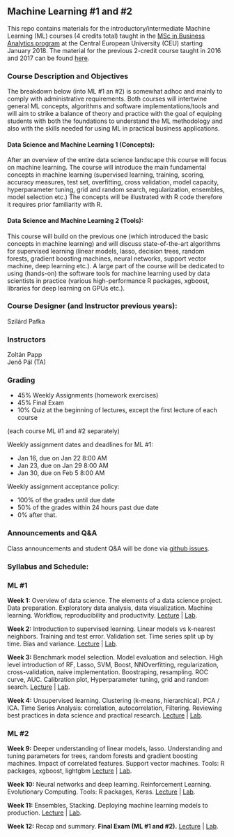 

## Machine Learning #1 and #2


This repo contains materials for the introductory/intermediate Machine Learning (ML) courses (4 credits total) taught in the 
[MSc in Business Analytics program](https://economics.ceu.edu/program/master-science-business-analytics) 
at the Central European University (CEU) starting January 2018. 
The material for the previous 2-credit course taught in 2016 and 2017 can be found 
[here](https://github.com/szilard/teach-data-science-msc-analytics-ceu).


### Course Description and Objectives

The breakdown below (into ML #1 an #2) is somewhat adhoc and mainly to comply with administrative requirements.
Both courses will intertwine general ML concepts, algorithms and software implementations/tools and will
aim to strike a balance of theory and practice with the goal of equiping students with both the
foundations to understand the ML methodology and also with the skills needed for using ML in practical
business applications.

#### Data Science and Machine Learning 1 (Concepts):

After an overview of the entire data science landscape this course will focus on machine learning. The course will introduce the main fundamental concepts in machine learning (supervised learning, training, scoring, accuracy measures, test set, overfitting, cross validation, model capacity, hyperparameter tuning, grid and random search, regularization, ensembles, model selection etc.) The concepts will be illustrated with R code therefore it requires prior familiarity with R.

#### Data Science and Machine Learning 2 (Tools):

This course will build on the previous one (which introduced the basic concepts in machine learning) and will discuss state-of-the-art algorithms for supervised learning (linear models, lasso, decision trees, random forests, gradient boosting machines, neural networks, support vector machine, deep learning etc.). A large part of the course will be dedicated to using (hands-on) the software tools for machine learning used by data scientists in practice (various high-performance R packages, xgboost, libraries for deep learning on GPUs etc.).



### Course Designer (and Instructor previous years): 

Szilárd Pafka <br> 


### Instructors

Zoltán Papp <br> 
Jenő Pál (TA)


### Grading

- 45% Weekly Assignments (homework exercises)
- 45% Final Exam
- 10% Quiz at the beginning of lectures, except the first lecture of each course

(each course ML #1 and #2 separately)

Weekly assignment dates and deadlines for ML #1:
- Jan 16, due on Jan 22 8:00 AM
- Jan 23, due on Jan 29 8:00 AM
- Jan 30, due on Feb 5 8:00 AM

Weekly assignment acceptance policy: 
- 100% of the grades until due date
- 50% of the grades within 24 hours past due date
- 0% after that.


### Announcements and Q&A

Class announcements and student Q&A will be done via [github issues](https://github.com/pappzoltan/teach-ML-CEU-master-bizanalytics/issues).


### Syllabus and Schedule:

### ML #1

**Week 1:** Overview of data science. The elements of a data science project. Data preparation. Exploratory data analysis, data visualization. Machine learning. Workflow, reproducibility and productivity.
[Lecture](wk01/lect) | [Lab](wk01/lab).

**Week 2:** Introduction to supervised learning. Linear models vs k-nearest neighbors. Training and test error. Validation set. Time series split up by time. Bias and variance.
[Lecture](wk02/lect) | [Lab](wk02/lab).

**Week 3:** Benchmark model selection. Model evaluation and selection. High level introduction of RF, Lasso, SVM, Boost, NNOverfitting, regularization, cross-validation, naive implementation. Boostraping, resampling. ROC curve, AUC. Calibration plot, Hyperparameter tuning, grid and random search. 
[Lecture](wk03/lect) | [Lab](wk03/lab).

**Week 4:** Unsupervised learning. Clustering (k-means, hierarchical). PCA / ICA. Time Series Analysis: correlation, autocorrelation, Filtering. Reviewing best practices in data science and practical research.
[Lecture](wk04/lect) | [Lab](wk04/lab).


### ML #2

**Week 9:** Deeper understanding of linear models, lasso. Understanding and tuning parameters for trees, random forests and gradient boosting machines. Impact of correlated features. Support vector machines. 
Tools: R packages, xgboost, lightgbm
[Lecture](wk09/lect) | [Lab](wk09/lab).

**Week 10:** Neural networks and deep learning. Reinforcement Learning. Evolutionary Computing.
Tools: R packages, Keras. 
[Lecture](wk10/lect) | [Lab](wk10/lab).

**Week 11:** Ensembles, Stacking. Deploying machine learning models to production.
[Lecture](wk11/lect) | [Lab](wk11/lab).

**Week 12:** Recap and summary. **Final Exam (ML #1 and #2).**
[Lecture](wk12/lect) | [Lab](wk12/lab).





